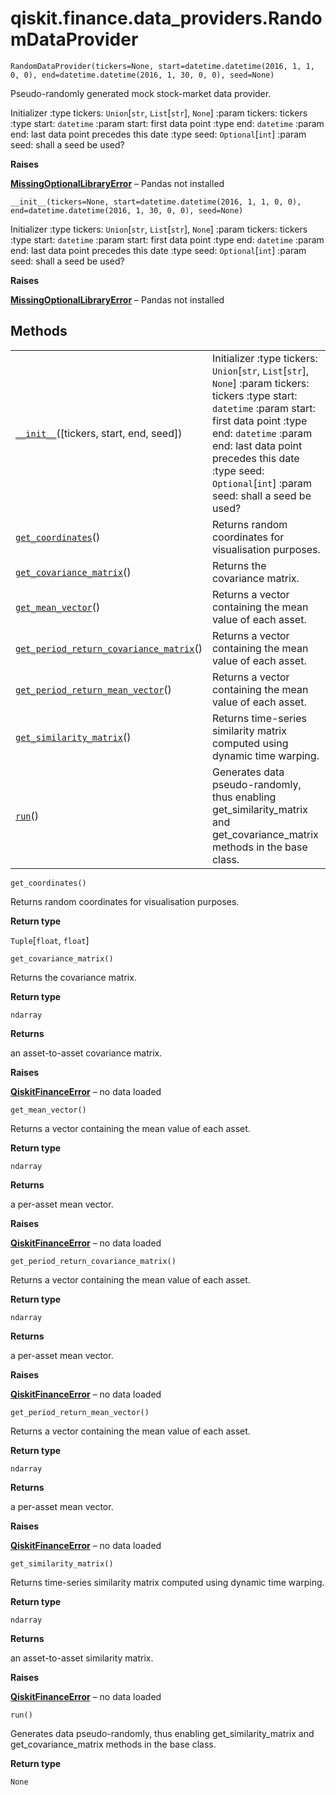 <span id="qiskit-finance-data-providers-randomdataprovider" />

# qiskit.finance.data\_providers.RandomDataProvider



`RandomDataProvider(tickers=None, start=datetime.datetime(2016, 1, 1, 0, 0), end=datetime.datetime(2016, 1, 30, 0, 0), seed=None)`

Pseudo-randomly generated mock stock-market data provider.

Initializer :type tickers: `Union`\[`str`, `List`\[`str`], `None`] :param tickers: tickers :type start: `datetime` :param start: first data point :type end: `datetime` :param end: last data point precedes this date :type seed: `Optional`\[`int`] :param seed: shall a seed be used?

**Raises**

[**MissingOptionalLibraryError**](qiskit.aqua.MissingOptionalLibraryError#qiskit.aqua.MissingOptionalLibraryError "qiskit.aqua.MissingOptionalLibraryError") – Pandas not installed



`__init__(tickers=None, start=datetime.datetime(2016, 1, 1, 0, 0), end=datetime.datetime(2016, 1, 30, 0, 0), seed=None)`

Initializer :type tickers: `Union`\[`str`, `List`\[`str`], `None`] :param tickers: tickers :type start: `datetime` :param start: first data point :type end: `datetime` :param end: last data point precedes this date :type seed: `Optional`\[`int`] :param seed: shall a seed be used?

**Raises**

[**MissingOptionalLibraryError**](qiskit.aqua.MissingOptionalLibraryError#qiskit.aqua.MissingOptionalLibraryError "qiskit.aqua.MissingOptionalLibraryError") – Pandas not installed

## Methods

|                                                                                                                                                                                                                         |                                                                                                                                                                                                                                                                                          |
| ----------------------------------------------------------------------------------------------------------------------------------------------------------------------------------------------------------------------- | ---------------------------------------------------------------------------------------------------------------------------------------------------------------------------------------------------------------------------------------------------------------------------------------- |
| [`__init__`](#qiskit.finance.data_providers.RandomDataProvider.__init__ "qiskit.finance.data_providers.RandomDataProvider.__init__")(\[tickers, start, end, seed])                                                      | Initializer :type tickers: `Union`\[`str`, `List`\[`str`], `None`] :param tickers: tickers :type start: `datetime` :param start: first data point :type end: `datetime` :param end: last data point precedes this date :type seed: `Optional`\[`int`] :param seed: shall a seed be used? |
| [`get_coordinates`](#qiskit.finance.data_providers.RandomDataProvider.get_coordinates "qiskit.finance.data_providers.RandomDataProvider.get_coordinates")()                                                             | Returns random coordinates for visualisation purposes.                                                                                                                                                                                                                                   |
| [`get_covariance_matrix`](#qiskit.finance.data_providers.RandomDataProvider.get_covariance_matrix "qiskit.finance.data_providers.RandomDataProvider.get_covariance_matrix")()                                           | Returns the covariance matrix.                                                                                                                                                                                                                                                           |
| [`get_mean_vector`](#qiskit.finance.data_providers.RandomDataProvider.get_mean_vector "qiskit.finance.data_providers.RandomDataProvider.get_mean_vector")()                                                             | Returns a vector containing the mean value of each asset.                                                                                                                                                                                                                                |
| [`get_period_return_covariance_matrix`](#qiskit.finance.data_providers.RandomDataProvider.get_period_return_covariance_matrix "qiskit.finance.data_providers.RandomDataProvider.get_period_return_covariance_matrix")() | Returns a vector containing the mean value of each asset.                                                                                                                                                                                                                                |
| [`get_period_return_mean_vector`](#qiskit.finance.data_providers.RandomDataProvider.get_period_return_mean_vector "qiskit.finance.data_providers.RandomDataProvider.get_period_return_mean_vector")()                   | Returns a vector containing the mean value of each asset.                                                                                                                                                                                                                                |
| [`get_similarity_matrix`](#qiskit.finance.data_providers.RandomDataProvider.get_similarity_matrix "qiskit.finance.data_providers.RandomDataProvider.get_similarity_matrix")()                                           | Returns time-series similarity matrix computed using dynamic time warping.                                                                                                                                                                                                               |
| [`run`](#qiskit.finance.data_providers.RandomDataProvider.run "qiskit.finance.data_providers.RandomDataProvider.run")()                                                                                                 | Generates data pseudo-randomly, thus enabling get\_similarity\_matrix and get\_covariance\_matrix methods in the base class.                                                                                                                                                             |



`get_coordinates()`

Returns random coordinates for visualisation purposes.

**Return type**

`Tuple`\[`float`, `float`]



`get_covariance_matrix()`

Returns the covariance matrix.

**Return type**

`ndarray`

**Returns**

an asset-to-asset covariance matrix.

**Raises**

[**QiskitFinanceError**](qiskit.finance.QiskitFinanceError#qiskit.finance.QiskitFinanceError "qiskit.finance.QiskitFinanceError") – no data loaded



`get_mean_vector()`

Returns a vector containing the mean value of each asset.

**Return type**

`ndarray`

**Returns**

a per-asset mean vector.

**Raises**

[**QiskitFinanceError**](qiskit.finance.QiskitFinanceError#qiskit.finance.QiskitFinanceError "qiskit.finance.QiskitFinanceError") – no data loaded



`get_period_return_covariance_matrix()`

Returns a vector containing the mean value of each asset.

**Return type**

`ndarray`

**Returns**

a per-asset mean vector.

**Raises**

[**QiskitFinanceError**](qiskit.finance.QiskitFinanceError#qiskit.finance.QiskitFinanceError "qiskit.finance.QiskitFinanceError") – no data loaded



`get_period_return_mean_vector()`

Returns a vector containing the mean value of each asset.

**Return type**

`ndarray`

**Returns**

a per-asset mean vector.

**Raises**

[**QiskitFinanceError**](qiskit.finance.QiskitFinanceError#qiskit.finance.QiskitFinanceError "qiskit.finance.QiskitFinanceError") – no data loaded



`get_similarity_matrix()`

Returns time-series similarity matrix computed using dynamic time warping.

**Return type**

`ndarray`

**Returns**

an asset-to-asset similarity matrix.

**Raises**

[**QiskitFinanceError**](qiskit.finance.QiskitFinanceError#qiskit.finance.QiskitFinanceError "qiskit.finance.QiskitFinanceError") – no data loaded



`run()`

Generates data pseudo-randomly, thus enabling get\_similarity\_matrix and get\_covariance\_matrix methods in the base class.

**Return type**

`None`
